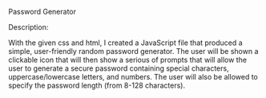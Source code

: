 Password Generator

Description:

With the given css and html, I created a JavaScript file that produced a simple, user-friendly random password generator. The user will be shown a clickable icon that will then show a serious of prompts that will allow the user to generate a secure password containing special characters, uppercase/lowercase letters, and numbers. The user will also be allowed to specify the password length (from 8-128 characters).



